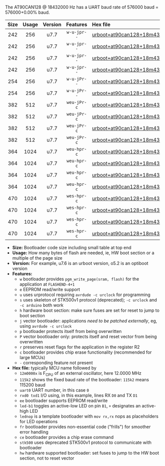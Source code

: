 The AT90CAN128 @ 18432000 Hz has a UART baud rate of 576000 baud = 576000+0.00% baud.

|Size|Usage|Version|Features|Hex file|
|:-:|:-:|:-:|:-:|:--|
|242|256|u7.7|`w-u-jpr--`|[urboot+at90can128+18m4320x++576k0_uart0_rxe0_txe1_led+b5.hex](https://raw.githubusercontent.com/stefanrueger/urboot.hex/main/mcus/at90can128/external_oscillator/fcpu+18m4320_Hz/br++576k0_bps/urboot+at90can128+18m4320x++576k0_uart0_rxe0_txe1_led+b5.hex)|
|242|256|u7.7|`w-u-jpr--`|[urboot+at90can128+18m4320x++576k0_uart0_rxe0_txe1_lednop.hex](https://raw.githubusercontent.com/stefanrueger/urboot.hex/main/mcus/at90can128/external_oscillator/fcpu+18m4320_Hz/br++576k0_bps/urboot+at90can128+18m4320x++576k0_uart0_rxe0_txe1_lednop.hex)|
|242|256|u7.7|`w-u-jpr--`|[urboot+at90can128+18m4320x++576k0_uart1_rxd2_txd3_led+b5.hex](https://raw.githubusercontent.com/stefanrueger/urboot.hex/main/mcus/at90can128/external_oscillator/fcpu+18m4320_Hz/br++576k0_bps/urboot+at90can128+18m4320x++576k0_uart1_rxd2_txd3_led+b5.hex)|
|242|256|u7.7|`w-u-jpr--`|[urboot+at90can128+18m4320x++576k0_uart1_rxd2_txd3_lednop.hex](https://raw.githubusercontent.com/stefanrueger/urboot.hex/main/mcus/at90can128/external_oscillator/fcpu+18m4320_Hz/br++576k0_bps/urboot+at90can128+18m4320x++576k0_uart1_rxd2_txd3_lednop.hex)|
|254|256|u7.7|`w-u-jPr--`|[urboot+at90can128+18m4320x++576k0_uart0_rxe0_txe1.hex](https://raw.githubusercontent.com/stefanrueger/urboot.hex/main/mcus/at90can128/external_oscillator/fcpu+18m4320_Hz/br++576k0_bps/urboot+at90can128+18m4320x++576k0_uart0_rxe0_txe1.hex)|
|254|256|u7.7|`w-u-jPr--`|[urboot+at90can128+18m4320x++576k0_uart1_rxd2_txd3.hex](https://raw.githubusercontent.com/stefanrueger/urboot.hex/main/mcus/at90can128/external_oscillator/fcpu+18m4320_Hz/br++576k0_bps/urboot+at90can128+18m4320x++576k0_uart1_rxd2_txd3.hex)|
|382|512|u7.7|`weu-jPr-c`|[urboot+at90can128+18m4320x++576k0_uart0_rxe0_txe1_ee_led+b5_fr_ce.hex](https://raw.githubusercontent.com/stefanrueger/urboot.hex/main/mcus/at90can128/external_oscillator/fcpu+18m4320_Hz/br++576k0_bps/urboot+at90can128+18m4320x++576k0_uart0_rxe0_txe1_ee_led+b5_fr_ce.hex)|
|382|512|u7.7|`weu-jPr-c`|[urboot+at90can128+18m4320x++576k0_uart0_rxe0_txe1_ee_lednop_fr_ce.hex](https://raw.githubusercontent.com/stefanrueger/urboot.hex/main/mcus/at90can128/external_oscillator/fcpu+18m4320_Hz/br++576k0_bps/urboot+at90can128+18m4320x++576k0_uart0_rxe0_txe1_ee_lednop_fr_ce.hex)|
|382|512|u7.7|`weu-jPr-c`|[urboot+at90can128+18m4320x++576k0_uart1_rxd2_txd3_ee_led+b5_fr_ce.hex](https://raw.githubusercontent.com/stefanrueger/urboot.hex/main/mcus/at90can128/external_oscillator/fcpu+18m4320_Hz/br++576k0_bps/urboot+at90can128+18m4320x++576k0_uart1_rxd2_txd3_ee_led+b5_fr_ce.hex)|
|382|512|u7.7|`weu-jPr-c`|[urboot+at90can128+18m4320x++576k0_uart1_rxd2_txd3_ee_lednop_fr_ce.hex](https://raw.githubusercontent.com/stefanrueger/urboot.hex/main/mcus/at90can128/external_oscillator/fcpu+18m4320_Hz/br++576k0_bps/urboot+at90can128+18m4320x++576k0_uart1_rxd2_txd3_ee_lednop_fr_ce.hex)|
|364|1024|u7.7|`weu-hpr-c`|[urboot+at90can128+18m4320x++576k0_uart0_rxe0_txe1_ee_led+b5_fr_ce_hw.hex](https://raw.githubusercontent.com/stefanrueger/urboot.hex/main/mcus/at90can128/external_oscillator/fcpu+18m4320_Hz/br++576k0_bps/urboot+at90can128+18m4320x++576k0_uart0_rxe0_txe1_ee_led+b5_fr_ce_hw.hex)|
|364|1024|u7.7|`weu-hpr-c`|[urboot+at90can128+18m4320x++576k0_uart0_rxe0_txe1_ee_lednop_fr_ce_hw.hex](https://raw.githubusercontent.com/stefanrueger/urboot.hex/main/mcus/at90can128/external_oscillator/fcpu+18m4320_Hz/br++576k0_bps/urboot+at90can128+18m4320x++576k0_uart0_rxe0_txe1_ee_lednop_fr_ce_hw.hex)|
|364|1024|u7.7|`weu-hpr-c`|[urboot+at90can128+18m4320x++576k0_uart1_rxd2_txd3_ee_led+b5_fr_ce_hw.hex](https://raw.githubusercontent.com/stefanrueger/urboot.hex/main/mcus/at90can128/external_oscillator/fcpu+18m4320_Hz/br++576k0_bps/urboot+at90can128+18m4320x++576k0_uart1_rxd2_txd3_ee_led+b5_fr_ce_hw.hex)|
|364|1024|u7.7|`weu-hpr-c`|[urboot+at90can128+18m4320x++576k0_uart1_rxd2_txd3_ee_lednop_fr_ce_hw.hex](https://raw.githubusercontent.com/stefanrueger/urboot.hex/main/mcus/at90can128/external_oscillator/fcpu+18m4320_Hz/br++576k0_bps/urboot+at90can128+18m4320x++576k0_uart1_rxd2_txd3_ee_lednop_fr_ce_hw.hex)|
|470|1024|u7.7|`wes-hpr-c`|[urboot+at90can128+18m4320x++576k0_uart0_rxe0_txe1_ee_led+b5_fr_ce_stk500_hw.hex](https://raw.githubusercontent.com/stefanrueger/urboot.hex/main/mcus/at90can128/external_oscillator/fcpu+18m4320_Hz/br++576k0_bps/urboot+at90can128+18m4320x++576k0_uart0_rxe0_txe1_ee_led+b5_fr_ce_stk500_hw.hex)|
|470|1024|u7.7|`wes-hpr-c`|[urboot+at90can128+18m4320x++576k0_uart0_rxe0_txe1_ee_lednop_fr_ce_stk500_hw.hex](https://raw.githubusercontent.com/stefanrueger/urboot.hex/main/mcus/at90can128/external_oscillator/fcpu+18m4320_Hz/br++576k0_bps/urboot+at90can128+18m4320x++576k0_uart0_rxe0_txe1_ee_lednop_fr_ce_stk500_hw.hex)|
|470|1024|u7.7|`wes-hpr-c`|[urboot+at90can128+18m4320x++576k0_uart1_rxd2_txd3_ee_led+b5_fr_ce_stk500_hw.hex](https://raw.githubusercontent.com/stefanrueger/urboot.hex/main/mcus/at90can128/external_oscillator/fcpu+18m4320_Hz/br++576k0_bps/urboot+at90can128+18m4320x++576k0_uart1_rxd2_txd3_ee_led+b5_fr_ce_stk500_hw.hex)|
|470|1024|u7.7|`wes-hpr-c`|[urboot+at90can128+18m4320x++576k0_uart1_rxd2_txd3_ee_lednop_fr_ce_stk500_hw.hex](https://raw.githubusercontent.com/stefanrueger/urboot.hex/main/mcus/at90can128/external_oscillator/fcpu+18m4320_Hz/br++576k0_bps/urboot+at90can128+18m4320x++576k0_uart1_rxd2_txd3_ee_lednop_fr_ce_stk500_hw.hex)|

- **Size:** Bootloader code size including small table at top end
- **Usage:** How many bytes of flash are needed, ie, HW boot section or a multiple of the page size
- **Version:** For example, u7.6 is an urboot version, o5.2 is an optiboot version
- **Features:**
  + `w` bootloader provides `pgm_write_page(sram, flash)` for the application at `FLASHEND-4+1`
  + `e` EEPROM read/write support
  + `u` uses urprotocol requiring `avrdude -c urclock` for programming
  + `s` uses skeleton of STK500v1 protocol (deprecated); `-c urclock` and `-c arduino` both work
  + `h` hardware boot section: make sure fuses are set for reset to jump to boot section
  + `j` vector bootloader: applications *need to be patched externally*, eg, using `avrdude -c urclock`
  + `p` bootloader protects itself from being overwritten
  + `P` vector bootloader only: protects itself and reset vector from being overwritten
  + `r` preserves reset flags for the application in the register R2
  + `c` bootloader provides chip erase functionality (recommended for large MCUs)
  + `-` corresponding feature not present
- **Hex file:** typically MCU name followed by
  + `12m0000x` is F<sub>CPU</sub> of an external oscillator, here 12.0000 MHz
  + `115k2` shows the fixed baud rate of the bootloader: `115k2` means 115200 baud
  + `uart0` UART number, in this case `0`
  + `rxd0 txd1` I/O using, in this example, lines RX `D0` and TX `D1`
  + `ee` bootloader supports EEPROM read/write
  + `led-b1` toggles an active-low LED on pin `B1`, `+` designates an active-high LED
  + `lednop` is a template bootloader with `mov rx,rx` nops as placeholders for LED operations
  + `fr` bootloader provides non-essential code ("frills") for smoother error handling
  + `ce` bootloader provides a chip erase command
  + `stk500` uses deprecated STK500v1 protocol to communicate with bootloader
  + `hw` hardware supported bootloader: set fuses to jump to the HW boot section, not to reset vector
